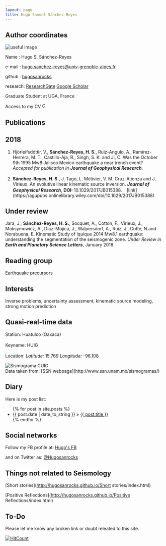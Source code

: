 ```yaml
---
layout: page
title: Hugo Samuel Sánchez-Reyes
---
```



## Author coordinates

![useful image](http://hugosanrocks.github.io/assets/img/model_time_space_windows.jpg)
    
Name : Hugo S. Sánchez-Reyes

e-mail : [hugo.sanchez-reyes@univ-grenoble-alpes.fr](mailto:hugo.sanchez-reyes@univ-grenoble-alpes.fr)

github : [hugosanrocks](https://github.com/hugosanrocks)

research: [ResearchGate](https://www.researchgate.net/profile/Hugo_Sanchez-Reyes) [Google Scholar](https://scholar.google.fr/citations?user=8gr2DhwAAAAJ&hl=es)

Graduate Student at UGA, France

Access to my CV <em><a href="https://github.com/hugosanrocks/hugosanrocks.github.com/blob/master/_includes/cv/CV_Hugo_Sanchez-Reyes.pdf"><img src="http://hugosanrocks.github.io/assets/img/pdf_image.jpg" alt="CV" width="15" height="16" border="0"></a></em>

## Publications

## 2018

<ol>
<li> Hjörleifsdóttir, V., <b>Sánchez-Reyes, H. S.</b>, Ruiz-Angulo, A., Ramírez-Herrera, M. T., Castillo-Aja, R., Singh, S. K. and Ji, C. Was the October 9th 1995 Mw8 Jalisco Mexico earthquake a near trench event? <i>Accepted for publication in <b>Journal of Geophysical Research</b></i>. </li>
<br>
<li><b>Sánchez-Reyes, H. S.</b>, J. Tago, L. Métivier, V. M. Cruz-Atienza and J. Virieux. An evolutive linear kinematic source inversion. <i><b>Journal of Geophysical Research</b></i>, <b> DOI: </b> 10.1029/2017JB015388.<em><a href="https://github.com/hugosanrocks/hugosanrocks.github.com/blob/master/_includes/Sanchez-Reyes_2018_JGR.pdf"><img src="http://hugosanrocks.github.io/assets/img/pdf_image.jpg" alt="" width="15" height="16" border="0"></a></em>[link](https://agupubs.onlinelibrary.wiley.com/doi/10.1029/2017JB015388)</li> </ol>

## Under review

Jara, J., <b>Sánchez-Reyes, H. S.</b>, Socquet, A., Cotton, F., Virieux, J., Maksymowicz, A., Díaz-Mojica, J., Walpersdorf, A., Ruiz, J., Cotte, N.and Norabuena, E. Kinematic Study of Iquique 2014 Mw8.1 earthquake: understanding the segmentation of the seismogenic zone. <i> Under Review in <b>Earth and Planetary Science Letters</b></i>, January 2018.

## Reading group

[Earthquake precursors](http://hugosanrocks.github.io/reading-group)


## Interests

Inverse problems, uncertainty assessment, kinematic source modeling, strong motion prediction


## Quasi-real-time data

<dl>
  <dt>Station: Huatulco (Oaxaca) </dt><br class="br-dummy">
  <dt>Keyname: HUIG</dt><br class="br-dummy">
  <dt>Location: <i>Latitude:</i> 15.769</dd> <i>Longitude:</i> -96.108</dt>
</dl>
<div>
   <img src="http://www.ssn.unam.mx/recursos/imagenes/sismogramas/sismogramaHU.gif" class="center-block img-responsive" data-action="zoom" id="sismograma" alt="Sismograma CUIG">
</div>
Data taken from: [SSN webpage](http://www.ssn.unam.mx/sismogramas/)


## Diary

Here is my post list:

<ul class="posts">
  {% for post in site.posts %}
    <li><span>{{ post.date | date_to_string }}</span> &raquo; <a href="{{ BASE_PATH }}{{ post.url }}">{{ post.title }}</a></li>
  {% endfor %}
</ul>


## Social networks

Follow my FB profile at: [Hugo's FB](https://www.facebook.com/hugosamuel.sanchezreyes)

and on Twitter as: [@Hugosanrocks](https://twitter.com/Hugosanrocks)


## Things not related to Seismology

[Short stories](http://hugosanrocks.github.io/Short stories/index.html)

[Positive Reflections](http://hugosanrocks.github.io/Positive Reflections/index.html)


## To-Do

Please let me know any broken link or doubt releated to this site.


[![HitCount](http://hits.dwyl.io/{username}/{project}.svg)](http://hits.dwyl.io/{username}/{project})

